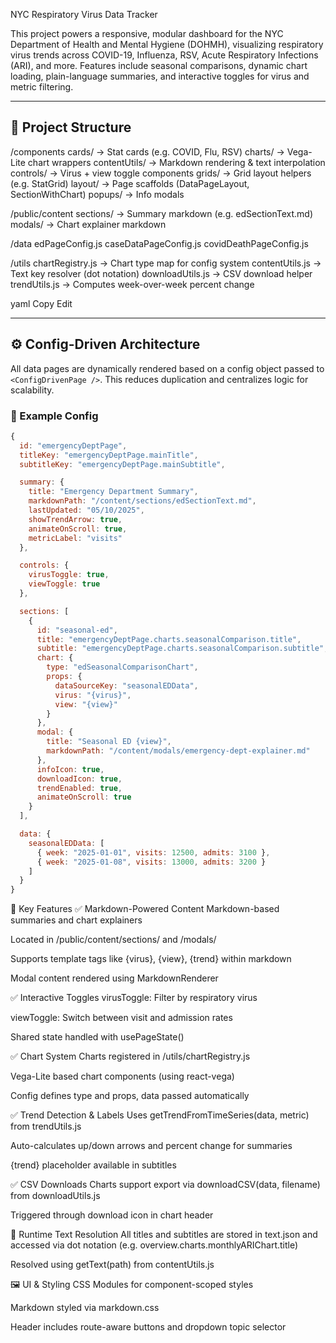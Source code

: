 NYC Respiratory Virus Data Tracker

This project powers a responsive, modular dashboard for the NYC Department of Health and Mental Hygiene (DOHMH), visualizing respiratory virus trends across COVID-19, Influenza, RSV, Acute Respiratory Infections (ARI), and more. Features include seasonal comparisons, dynamic chart loading, plain-language summaries, and interactive toggles for virus and metric filtering.

---

## 📁 Project Structure

/components
cards/ → Stat cards (e.g. COVID, Flu, RSV)
charts/ → Vega-Lite chart wrappers
contentUtils/ → Markdown rendering & text interpolation
controls/ → Virus + view toggle components
grids/ → Grid layout helpers (e.g. StatGrid)
layout/ → Page scaffolds (DataPageLayout, SectionWithChart)
popups/ → Info modals

/public/content
sections/ → Summary markdown (e.g. edSectionText.md)
modals/ → Chart explainer markdown

/data
edPageConfig.js
caseDataPageConfig.js
covidDeathPageConfig.js

/utils
chartRegistry.js → Chart type map for config system
contentUtils.js → Text key resolver (dot notation)
downloadUtils.js → CSV download helper
trendUtils.js → Computes week-over-week percent change

yaml
Copy
Edit

---

## ⚙️ Config-Driven Architecture

All data pages are dynamically rendered based on a config object passed to `<ConfigDrivenPage />`. This reduces duplication and centralizes logic for scalability.

### 🔧 Example Config

```js
{
  id: "emergencyDeptPage",
  titleKey: "emergencyDeptPage.mainTitle",
  subtitleKey: "emergencyDeptPage.mainSubtitle",

  summary: {
    title: "Emergency Department Summary",
    markdownPath: "/content/sections/edSectionText.md",
    lastUpdated: "05/10/2025",
    showTrendArrow: true,
    animateOnScroll: true,
    metricLabel: "visits"
  },

  controls: {
    virusToggle: true,
    viewToggle: true
  },

  sections: [
    {
      id: "seasonal-ed",
      title: "emergencyDeptPage.charts.seasonalComparison.title",
      subtitle: "emergencyDeptPage.charts.seasonalComparison.subtitle",
      chart: {
        type: "edSeasonalComparisonChart",
        props: {
          dataSourceKey: "seasonalEDData",
          virus: "{virus}",
          view: "{view}"
        }
      },
      modal: {
        title: "Seasonal ED {view}",
        markdownPath: "/content/modals/emergency-dept-explainer.md"
      },
      infoIcon: true,
      downloadIcon: true,
      trendEnabled: true,
      animateOnScroll: true
    }
  ],

  data: {
    seasonalEDData: [
      { week: "2025-01-01", visits: 12500, admits: 3100 },
      { week: "2025-01-08", visits: 13000, admits: 3200 }
    ]
  }
}
```
🧠 Key Features
✅ Markdown-Powered Content
Markdown-based summaries and chart explainers

Located in /public/content/sections/ and /modals/

Supports template tags like {virus}, {view}, {trend} within markdown

Modal content rendered using MarkdownRenderer

✅ Interactive Toggles
virusToggle: Filter by respiratory virus

viewToggle: Switch between visit and admission rates

Shared state handled with usePageState()

✅ Chart System
Charts registered in /utils/chartRegistry.js

Vega-Lite based chart components (using react-vega)

Config defines type and props, data passed automatically

✅ Trend Detection & Labels
Uses getTrendFromTimeSeries(data, metric) from trendUtils.js

Auto-calculates up/down arrows and percent change for summaries

{trend} placeholder available in subtitles

✅ CSV Downloads
Charts support export via downloadCSV(data, filename) from downloadUtils.js

Triggered through download icon in chart header

🧩 Runtime Text Resolution
All titles and subtitles are stored in text.json and accessed via dot notation (e.g. overview.charts.monthlyARIChart.title)

Resolved using getText(path) from contentUtils.js

🖼️ UI & Styling
CSS Modules for component-scoped styles

Markdown styled via markdown.css

Header includes route-aware buttons and dropdown topic selector
